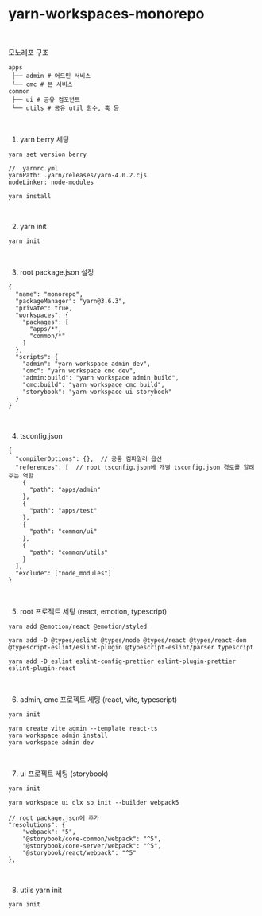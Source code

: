 # yarn-workspaces-monorepo

<br />

모노레포 구조
```
apps
 ├── admin # 어드민 서비스
 └── cmc # 본 서비스
common
 ├── ui # 공유 컴포넌트
 └── utils # 공유 util 함수, 훅 등
```

<br />

1. yarn berry 세팅
```
yarn set version berry
```
```
// .yarnrc.yml
yarnPath: .yarn/releases/yarn-4.0.2.cjs
nodeLinker: node-modules
```
```
yarn install
```

<br />

2. yarn init
```
yarn init
```

<br />

3. root package.json 설정
```
{
  "name": "monorepo",
  "packageManager": "yarn@3.6.3",
  "private": true,
  "workspaces": {
    "packages": [
      "apps/*",
      "common/*"
    ]
  },
  "scripts": {
    "admin": "yarn workspace admin dev",
    "cmc": "yarn workspace cmc dev",
    "admin:build": "yarn workspace admin build",
    "cmc:build": "yarn workspace cmc build",
    "storybook": "yarn workspace ui storybook"
  }
}
```

<br />

4. tsconfig.json
```
{
  "compilerOptions": {},  // 공통 컴파일러 옵션
  "references": [  // root tsconfig.json에 개별 tsconfig.json 경로를 알려주는 역할
    {
      "path": "apps/admin"
    },
    {
      "path": "apps/test"
    },
    {
      "path": "common/ui"
    },
    {
      "path": "common/utils"
    }
  ],
  "exclude": ["node_modules"]
}
```

<br />

5. root 프로젝트 세팅 (react, emotion, typescript)
```
yarn add @emotion/react @emotion/styled
```
```
yarn add -D @types/eslint @types/node @types/react @types/react-dom @typescript-eslint/eslint-plugin @typescript-eslint/parser typescript
```
```
yarn add -D eslint eslint-config-prettier eslint-plugin-prettier eslint-plugin-react
```     

<br />

6. admin, cmc 프로젝트 세팅 (react, vite, typescript)
```
yarn init
```
```
yarn create vite admin --template react-ts
yarn workspace admin install
yarn workspace admin dev
```

<br />

7. ui 프로젝트 세팅 (storybook)
```
yarn init
```
```
yarn workspace ui dlx sb init --builder webpack5
```
```
// root package.json에 추가
"resolutions": {
    "webpack": "5",
    "@storybook/core-common/webpack": "^5",
    "@storybook/core-server/webpack": "^5",
    "@storybook/react/webpack": "^5"
},
```

<br />

8. utils yarn init
```
yarn init
```
